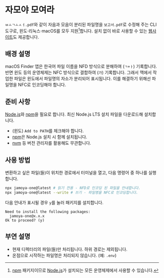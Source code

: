 # 자모야 모여라

`ㅂㅗㄱㅗㅅㅓ.pdf`와 같이 자음과 모음이 분리된 파일명을 `보고서.pdf`로 수정해 주는 CLI 도구로, 윈도⋅리눅스⋅macOS를 모두 지원[^1]합니다. 설치 없이 바로 사용할 수 있는 [웹사이트]도 제공합니다.

[^1]: [npm] 패키지이므로 [Node.js]가 설치되는 모든 운영체제에서 사용할 수 있습니다.

[웹사이트]: https://jamoya.one/
[node.js]: https://nodejs.org/
[npm]: https://www.npmjs.com/

## 배경 설명

macOS Finder 앱은 한국어 파일 이름을 NFD 방식으로 분해하여 (`ㄱ+ㅏ`) 기록합니다. 반면 윈도 등의 운영체제는 NFC 방식으로 결합하여 (`가`) 기록합니다. 그래서 맥에서 작업한 파일은 윈도에서 파일명의 자소가 분리되어 표시됩니다. 이를 해결하기 위해선 파일명을 NFC로 인코딩해야 합니다.

## 준비 사항

[Node.js]와 [npm]을 필요로 합니다. 최신 Node.js LTS 설치 파일을 다운로드해 설치합니다.

- (윈도) `Add to PATH`를 체크해야 합니다.
- [npm]은 Node.js 설치 시 함께 설치됩니다.
- [nvm] 등 버전 관리자를 활용해도 무관합니다.

[nvm]: https://github.com/nvm-sh/nvm

## 사용 방법

변환하고 싶은 파일(들)이 위치한 경로에서 터미널을 열고, 다음 명령어 중 하나를 실행합니다.

```bash
npx jamoya-one@latest # 읽기 전용 - NFD로 인코딩 된 파일을 안내합니다.
npx jamoya-one@latest --write # 쓰기 - 파일명을 NFC로 인코딩합니다.
```

다음 안내가 표시될 경우 `y`를 눌러 패키지를 설치합니다.

```
Need to install the following packages:
  jamoya-one@x.x.x
Ok to proceed? (y)
```

## 부연 설명

- 현재 디렉터리의 파일(들)만 처리됩니다. 하위 경로는 제외됩니다.
- 온점으로 시작하는 파일명은 처리되지 않습니다. (예: `.env`)
